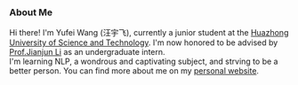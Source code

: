 ### About Me
Hi there! I'm Yufei Wang (汪宇飞), currently a junior student at the [Huazhong University of Science and Technology](https://hust.edu.cn/). I'm now honored to be advised by [Prof.Jianjun Li](http://faculty.hust.edu.cn/lijianjun1/zh_CN/index.htm) as an undergraduate intern.  
I'm learning NLP, a wondrous and captivating subject, and strving to be a better person.
You can find more about me on my [personal website](https://yufeiwang0821.github.io/).
